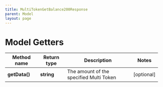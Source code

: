 ```yaml
---
title: MultiTokenGetBalance200Response
parent: Model
layout: page
---
```


# Model Getters

Method name | Return type | Description | Notes
------------ | ------------- | ------------- | -------------
**getData()** | **string** | The amount of the specified Multi Token | [optional]

